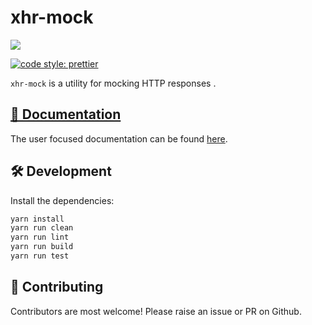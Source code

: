 # xhr-mock

![](https://github.com/jameslnewell/xhr-mock/workflows/.github/workflows/build.yml/badge.svg?branch=v3.1)

[![code style: prettier](https://img.shields.io/badge/code_style-prettier-ff69b4.svg?style=flat-square)](https://github.com/prettier/prettier)

`xhr-mock` is a utility for mocking HTTP responses .

## [📖 Documentation](./packages/xhr-mock)

The user focused documentation can be found [here](./packages/xhr-mock).

## 🛠 Development

Install the dependencies:

```bash
yarn install
yarn run clean
yarn run lint
yarn run build
yarn run test
```

## 🎁 Contributing

Contributors are most welcome! Please raise an issue or PR on Github.
